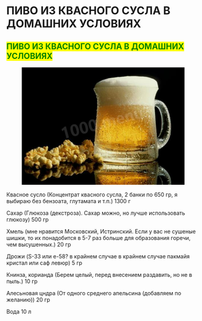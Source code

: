# ПИВО ИЗ КВАСНОГО СУСЛА В ДОМАШНИХ УСЛОВИЯХ

## <mark style="color:green;">ПИВО ИЗ КВАСНОГО СУСЛА В ДОМАШНИХ УСЛОВИЯХ</mark>



<figure><img src="../../.gitbook/assets/Снимок экрана 2024-05-09 150441.png" alt=""><figcaption></figcaption></figure>

Квасное сусло (Концентрат квасного сусла, 2 банки по 650 гр, я выбираю без бензоата, глутамата и т.п.) 1300 г

Сахар (Глюкоза (декстроза). Сахар можно, но лучше использовать глюкозу) 500 гр

Хмель (мне нравится Московский, Истринский. Если у вас не сушеные шишки, то их понадобится в 5-7 раз больше для образования горечи, чем высушенных.) 20 гр

Дрожи (S-33 или е-58? в крайнем случае в крайнем случае пакмайя кристал или саф левюр) 5 гр

Книнза, корианда (Берем целый, перед внесением раздавить, но не в пыль.) 10 гр

Алесьновая цндра (От одного среднего апельсина (добавляем по желанию)) 20 гр

Вода 10 л
